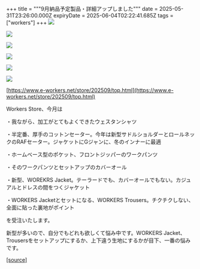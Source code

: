 +++
title = """9月納品予定製品・詳細アップしました"""
date = 2025-05-31T23:26:00.000Z
expiryDate = 2025-06-04T02:22:41.685Z
tags = ["workers"]
+++
[![](https://blogger.googleusercontent.com/img/b/R29vZ2xl/AVvXsEgD4Ik0ssDtt-BAMY4MSO3Gf_2khU5JGR7V-LDiY2yr4SWE10WN_9fn2BgpLWM-6vz9-Mimo5WEeU3LA-vrtlSJ-_OLtknpjN2LGMe20AYBVw-b4TQUtpFE9rxwnpHYOrL4bZcR25Yt17sHCcqvPvL7d63fmAxRJqncLdOLEcE14dqTP2HJH3PaQ1TeVME/s320/1.jpg)](https://blogger.googleusercontent.com/img/b/R29vZ2xl/AVvXsEgD4Ik0ssDtt-BAMY4MSO3Gf_2khU5JGR7V-LDiY2yr4SWE10WN_9fn2BgpLWM-6vz9-Mimo5WEeU3LA-vrtlSJ-_OLtknpjN2LGMe20AYBVw-b4TQUtpFE9rxwnpHYOrL4bZcR25Yt17sHCcqvPvL7d63fmAxRJqncLdOLEcE14dqTP2HJH3PaQ1TeVME/s1125/1.jpg)

  

[![](https://blogger.googleusercontent.com/img/b/R29vZ2xl/AVvXsEhHi8_8Bh7vBWZ2OjKyyVtIKsz8D2zs_dU6FsG82bREnXzOmPAODJma-AbBfsOSue8IEr0wWKZFsuXtkatzFA2UZo6_i4gqhLIy4PCOD2w12P1flDnX2IhakTmZA3l_u_dtLjXBpCZ2TDkNSPqM2J8_GJuXDhNdHjrUB1_fVqsiD6GFXNS6sIdsPtz2QTs/s320/1-2.jpg)](https://blogger.googleusercontent.com/img/b/R29vZ2xl/AVvXsEhHi8_8Bh7vBWZ2OjKyyVtIKsz8D2zs_dU6FsG82bREnXzOmPAODJma-AbBfsOSue8IEr0wWKZFsuXtkatzFA2UZo6_i4gqhLIy4PCOD2w12P1flDnX2IhakTmZA3l_u_dtLjXBpCZ2TDkNSPqM2J8_GJuXDhNdHjrUB1_fVqsiD6GFXNS6sIdsPtz2QTs/s1125/1-2.jpg)

  

[![](https://blogger.googleusercontent.com/img/b/R29vZ2xl/AVvXsEgGorfzlQLYDRWtTPosz6tkiqIFW5zRqnIJBZlWW7uY7_DI4-ivgxSC8-s8DbqncFwdEUHAjZsMfNV55ib4PeKaJ6bL2VE7H8Rs_AXJCi1OCnHZ8C5TRMLQVE8NVbNYk7wFtBD0u3OWZu3FoQKqj68HYpj1ptNSWck0U8ZwtnCVd-UwsrwOGpWvHNg43zQ/s320/1-6.jpg)](https://blogger.googleusercontent.com/img/b/R29vZ2xl/AVvXsEgGorfzlQLYDRWtTPosz6tkiqIFW5zRqnIJBZlWW7uY7_DI4-ivgxSC8-s8DbqncFwdEUHAjZsMfNV55ib4PeKaJ6bL2VE7H8Rs_AXJCi1OCnHZ8C5TRMLQVE8NVbNYk7wFtBD0u3OWZu3FoQKqj68HYpj1ptNSWck0U8ZwtnCVd-UwsrwOGpWvHNg43zQ/s1125/1-6.jpg)

  

[![](https://blogger.googleusercontent.com/img/b/R29vZ2xl/AVvXsEg6Air6OY1m9kxyU7ZDmQNq2mI88L-DL0gExZ-R57MowXqOE4Z8bbA1ODZFJx7TqOCYPTf8A-OxDAc7o5vQgOK30R8UJgvrw6v8ysE1KAZ1VRav3GffnlmV_zSbrpdS2u6OKoiMWwH_aOXKxd9ThGpd5Pi_i0BzZUt7k-vuNS7TYC9LhyNZYOm6_L9VMOM/s320/2.jpg)](https://blogger.googleusercontent.com/img/b/R29vZ2xl/AVvXsEg6Air6OY1m9kxyU7ZDmQNq2mI88L-DL0gExZ-R57MowXqOE4Z8bbA1ODZFJx7TqOCYPTf8A-OxDAc7o5vQgOK30R8UJgvrw6v8ysE1KAZ1VRav3GffnlmV_zSbrpdS2u6OKoiMWwH_aOXKxd9ThGpd5Pi_i0BzZUt7k-vuNS7TYC9LhyNZYOm6_L9VMOM/s1125/2.jpg)

  

[![](https://blogger.googleusercontent.com/img/b/R29vZ2xl/AVvXsEjJOZn5rY9lg6Iq9IaeQMukumGsgUhmE2abHep346cYlrpV4Bjo8sc9wWYxGtRXfnoWVH-kMQWF6Hf8vF_51JETjnaYrbeUq9PiGUa3nvXnn9S6H1d95KR6kzS8h9A5IsRs7k8m_osmjPnHPLaUN3nHLAR3BLjKWzanIyugv1nmSyFPItzCQ6RC526EJJo/s320/3-2.jpg)](https://blogger.googleusercontent.com/img/b/R29vZ2xl/AVvXsEjJOZn5rY9lg6Iq9IaeQMukumGsgUhmE2abHep346cYlrpV4Bjo8sc9wWYxGtRXfnoWVH-kMQWF6Hf8vF_51JETjnaYrbeUq9PiGUa3nvXnn9S6H1d95KR6kzS8h9A5IsRs7k8m_osmjPnHPLaUN3nHLAR3BLjKWzanIyugv1nmSyFPItzCQ6RC526EJJo/s1125/3-2.jpg)

  

[![](https://blogger.googleusercontent.com/img/b/R29vZ2xl/AVvXsEjzgaTCyXIa2cafbBx-qP8S9HCEYFMneaCQeF28GlHvBJrqS2cVnwHq_0zxU4GSXGcK0Q-4QjScyWaYIKftB9m_9OA10ktg1ksGJNoxAO4xBXV4-zNi0m8ZCH8NggMgsMB8w0SasbCrWiENGIU4pVWyr3Uy5_x9-PLU6gCezY6DscNgNA2fvk731ei9CTM/s320/i1-5.jpg)](https://blogger.googleusercontent.com/img/b/R29vZ2xl/AVvXsEjzgaTCyXIa2cafbBx-qP8S9HCEYFMneaCQeF28GlHvBJrqS2cVnwHq_0zxU4GSXGcK0Q-4QjScyWaYIKftB9m_9OA10ktg1ksGJNoxAO4xBXV4-zNi0m8ZCH8NggMgsMB8w0SasbCrWiENGIU4pVWyr3Uy5_x9-PLU6gCezY6DscNgNA2fvk731ei9CTM/s1050/i1-5.jpg)

  
[https://www.e-workers.net/store/202509/top.html](https://www.e-workers.net/store/202509/top.html)  

  

Workers Store、今月は

・我ながら、加工がとてもよくできたウェスタンシャツ

・半定番、厚手のコットンセーター。今年は新型サドルショルダーとロールネックのRAFセーター。ジャケットにGジャンに、冬のインナーに最適

・ホームベース型のポケット、フロントジッパーのワークパンツ

・そのワークパンツとセットアップのカバーオール

・新型、WOREKRS Jacket。テーラードでも、カバーオールでもない。カジュアルとドレスの間をつくジャケット

・WORKERS Jacketとセットになる、WORKERS Trousers。チクチクしない、全面に貼った裏地がポイント

  

を受注いたします。

新型が多いので、自分でもどれも欲しくて悩み中です。WORKERS Jacket、Trousersをセットアップにするか、上下違う生地にするかが目下、一番の悩みです。

[[source]](https://eworkers.blogspot.com/2025/06/9.html)

